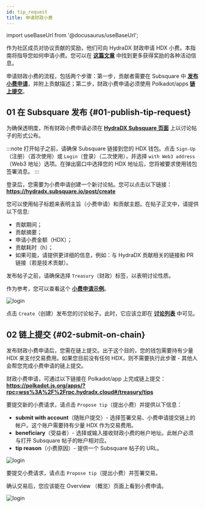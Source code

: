 ```yaml
---
id: tip_request
title: 申请财政小费
---
```


import useBaseUrl from '@docusaurus/useBaseUrl';

作为社区成员对协议贡献的奖励，他们可向 HydraDX 财政申请 HDX 小费。本指南将指导您如何申请小费。您可以在 **[这篇文章](/spending_fw)** 中找到更多获得奖励的各种活动信息。

申请财政小费的流程，包括两个步骤：第一步，贡献者需要在 Subsquare 中 **[发布小费申请](#01-publish-tip-request)**，并附上贡献描述；第二步，财政小费申请必须使用 Polkadot/apps **[链上提交](#02-submit-on-chain)**。

## 01 在 Subsquare 发布 {#01-publish-tip-request}

为确保透明度，所有财政小费申请必须在 **[HydraDX Subsquare 页面](https://hydradx.subsquare.io/discussions)** 上以讨论帖子的形式公布。

:::note
打开帖子之前，请确保 Subsquare 链接到您的 HDX 钱包。点击 `Sign-Up`（注册）（首次使用）或 `Login`（登录）（二次使用），并选择 `with Web3 address`（Web3 地址）选项。在弹出窗口中选择您的 HDX 地址后，您将被要求使用钱包签署消息。
:::

登录后，您需要为小费申请创建一个新讨论帖。您可以点击以下链接：**https://hydradx.subsquare.io/post/create**

您可以使用帖子标题来表明主旨（小费申请）和贡献主题。在帖子正文中，请提供以下信息:

* 贡献期间；
* 贡献摘要；
* 申请小费金额（HDX）；
* 贡献耗时（h）；
* 如果可能，请提供更详细的信息，例如：与 HydraDX 贡献相关的链接和 PR 链接（若是技术贡献）。

发布帖子之前，请确保选择 `Treasury`（财政）标签，以表明讨论性质。

作为参考，您可以查看这个 **[小费申请示例](https://hydradx.subsquare.io/post/192)**。

<div style={{textAlign: 'center'}}>
  <img alt="login" src={useBaseUrl('/tip-request/post-thread.jpg')} />
</div>

点击 `Create`（创建）发布您的讨论帖子。此时，它应该立即在 **[讨论列表](https://hydradx.subsquare.io/discussions)** 中可见。

## 02 链上提交 {#02-submit-on-chain}

发布财政小费申请后，您需在链上提交。出于这个目的，您的钱包需要持有少量 HDX 来支付交易费用。如果您目前没有任何 HDX，则不需要执行此步骤 - 其他人会帮您完成小费申请的链上提交。

财政小费申请，可通过以下链接在 Polkadot/app 上完成链上提交：**https://polkadot.js.org/apps/?rpc=wss%3A%2F%2Frpc.hydradx.cloud#/treasury/tips**

要提交新的小费请求，请点击 `Propose tip`（提出小费）并提供以下信息：

* **submit with account**（随账户提交）- 选择签署交易、小费申请提交链上的帐户。这个账户需要持有少量 HDX 作为交易费用。
* **beneficiary**（受益者）- 选择或输入接收财政小费的帐户地址。此帐户必须与打开 Subsquare 帖子的帐户相对应。
* **tip reason**（小费原因）- 提供一个 Subsquare 帖子的 URL。

<div style={{textAlign: 'center'}}>
  <img alt="login" src={useBaseUrl('/tip-request/submit-on-chain.jpg')} />
</div>

要提交小费请求，请点击 `Propose tip`（提出小费）并签署交易。

确认交易后，您应该能在 Overview （概览）页面上看到小费申请。

<div style={{textAlign: 'center'}}>
  <img alt="login" src={useBaseUrl('/tip-request/tip-requests.jpg')} />
</div>


